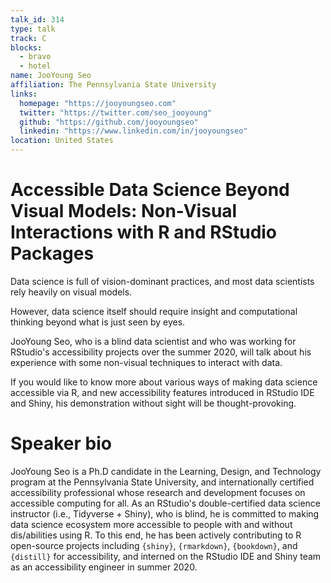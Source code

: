 ```yaml
---
talk_id: 314
type: talk
track: C
blocks:
  - bravo
  - hotel
name: JooYoung Seo
affiliation: The Pennsylvania State University
links:
  homepage: "https://jooyoungseo.com"
  twitter: "https://twitter.com/seo_jooyoung"
  github: "https://github.com/jooyoungseo"
  linkedin: "https://www.linkedin.com/in/jooyoungseo"
location: United States
---
```


# Accessible Data Science Beyond Visual Models: Non-Visual Interactions with R and RStudio Packages

Data science is full of vision-dominant practices, and most data scientists rely heavily on visual models. 

However, data science itself should require insight and computational thinking beyond what is just seen by eyes.

JooYoung Seo, who is a blind data scientist and who was working for RStudio's accessibility projects over the summer 2020, will talk about his experience with some non-visual techniques to interact with data.

If you would like to know more about various ways of making data science accessible via R, and new accessibility features introduced in RStudio IDE and Shiny, his demonstration without sight will be thought-provoking.

# Speaker bio

JooYoung Seo is a Ph.D candidate in the Learning, Design, and Technology program at the Pennsylvania State University, and internationally certified accessibility professional whose research and development focuses on accessible computing for all. As an RStudio's double-certified data science instructor (i.e., Tidyverse + Shiny), who is blind, he is committed to making data science ecosystem more accessible to people with and without dis/abilities using R. To this end, he has been actively contributing to R open-source projects including `{shiny}`, `{rmarkdown}`, `{bookdown}`, and `{distill}` for accessibility, and interned on the RStudio IDE and Shiny team as an accessibility engineer in summer 2020.
